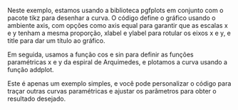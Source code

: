 Neste exemplo, estamos usando a biblioteca pgfplots em conjunto com o pacote tikz para desenhar a curva. O código define o gráfico usando o ambiente axis, com opções como axis equal para garantir que as escalas x e y tenham a mesma proporção, xlabel e ylabel para rotular os eixos x e y, e title para dar um título ao gráfico.

Em seguida, usamos a função cos e sin para definir as funções paramétricas x e y da espiral de Arquimedes, e plotamos a curva usando a função addplot.

Este é apenas um exemplo simples, e você pode personalizar o código para traçar outras curvas paramétricas e ajustar os parâmetros para obter o resultado desejado.
